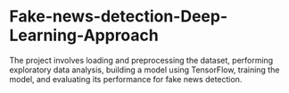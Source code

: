 # Fake-news-detection-Deep-Learning-Approach
The project involves loading and preprocessing the dataset, performing exploratory data analysis, building a model using TensorFlow, training the model, and evaluating its performance for fake news detection.
